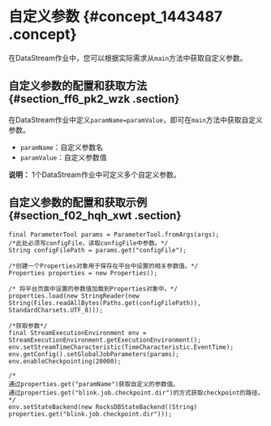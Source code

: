 # 自定义参数 {#concept_1443487 .concept}

在DataStream作业中，您可以根据实际需求从`main`方法中获取自定义参数。

## 自定义参数的配置和获取方法 {#section_ff6_pk2_wzk .section}

在DataStream作业中定义`paramName=paramValue`，即可在`main`方法中获取自定义参数。

-   `paramName`：自定义参数名
-   `paramValue`：自定义参数值

**说明：** 1个DataStream作业中可定义多个自定义参数。

## 自定义参数的配置和获取示例 {#section_f02_hqh_xwt .section}

``` {#codeblock_mp0_cha_yxa .language-java}
final ParameterTool params = ParameterTool.fromArgs(args);
/*此处必须写configFile，读取configFile中参数。*/
String configFilePath = params.get("configFile"); 

/*创建一个Properties对象用于保存在平台中设置的相关参数值。*/
Properties properties = new Properties();

/* 将平台页面中设置的参数值加载到Properties对象中。*/
properties.load(new StringReader(new String(Files.readAllBytes(Paths.get(configFilePath)), StandardCharsets.UTF_8)));

/*获取参数*/
final StreamExecutionEnvironment env = StreamExecutionEnvironment.getExecutionEnvironment();
env.setStreamTimeCharacteristic(TimeCharacteristic.EventTime);
env.getConfig().setGlobalJobParameters(params);
env.enableCheckpointing(20000);

/*
通过properties.get("paramName")获取自定义的参数值。
通过properties.get("blink.job.checkpoint.dir")的方式获取checkpoint的路径。
*/
env.setStateBackend(new RocksDBStateBackend((String) properties.get("blink.job.checkpoint.dir")));
```


